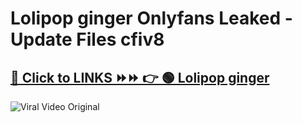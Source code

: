 
 # Lolipop ginger Onlyfans Leaked - Update Files cfiv8

## <h2><a href="https://clipsfans.com/Lolipop_ginger&ref=git">🔗 Click to LINKS ⏩⏩ 👉 🟢 Lolipop ginger </a></h2>

<a href="https://clipsfans.com/Lolipop_ginger&ref=git" rel="nofollow" data-target="animated-image.originalLink"><img src="https://i.ibb.co.com/xMMVF88/686577567.gif" alt="Viral Video Original" style="max-width: 100%; display: inline-block;" data-target="animated-image.originalImage"></a>

